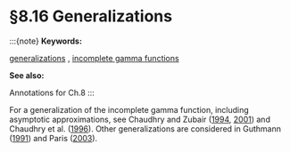 # §8.16 Generalizations

:::{note}
**Keywords:**

[generalizations](http://dlmf.nist.gov/search/search?q=generalizations) , [incomplete gamma functions](http://dlmf.nist.gov/search/search?q=incomplete%20gamma%20functions)

**See also:**

Annotations for Ch.8
:::

For a generalization of the incomplete gamma function, including asymptotic approximations, see Chaudhry and Zubair ([1994](./bib/C.html#bib468 "Generalized incomplete gamma functions with applications"), [2001](./bib/C.html#bib472 "On a Class of Incomplete Gamma Functions with Applications")) and Chaudhry et al. ([1996](./bib/C.html#bib471 "Asymptotics and closed form of a generalized incomplete gamma function")). Other generalizations are considered in Guthmann ([1991](./bib/G.html#bib1008 "Asymptotische Entwicklungen für unvollständige Gammafunktionen")) and Paris ([2003](./bib/P.html#bib1841 "The asymptotic expansion of a generalised incomplete gamma function")).
